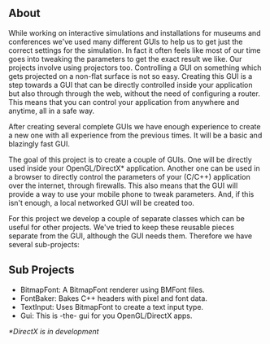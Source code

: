 ## About

While working on interactive simulations and installations for museums and 
conferences we've used many different GUIs to help us to get just the correct 
settings for the simulation. In fact it often feels like most of our time
goes into tweaking the parameters to get the exact result we like. Our projects 
involve using projectors too. Controlling a GUI on something which gets projected 
on a non-flat surface is not so easy. Creating this GUI is a step towards a GUI 
that can be directly controlled inside your application but also through 
through the web, without the need of configuring a router. This means that 
you can control your application from anywhere and anytime, all in a safe way. 

After creating several complete GUIs we have enough experience to create a new one
with all experience from the previous times. It will be a basic and blazingly 
fast GUI.

The goal of this project is to create a couple of GUIs. One will be 
directly used inside your OpenGL/DirectX* application. Another one can 
be used in a browser to directly control the parameters of your (C/C++)
application over the internet, through firewalls. This also means that the
GUI will provide a way to use your mobile phone to tweak parameters. And, 
if this isn't enough, a local networked GUI will be created too.

For this project we develop a couple of separate classes which can be
useful for other projects. We've tried to keep these reusable pieces
separate from the GUI, although the GUI needs them. Therefore we have
several sub-projects:

## Sub Projects

 - BitmapFont: A BitmapFont renderer using BMFont files. 
 - FontBaker: Bakes C++ headers with pixel and font data.
 - TextInput: Uses BitmapFont to create a text input type.
 - Gui: This is -the- gui for you OpenGL/DirectX apps.

_*DirectX is in development_